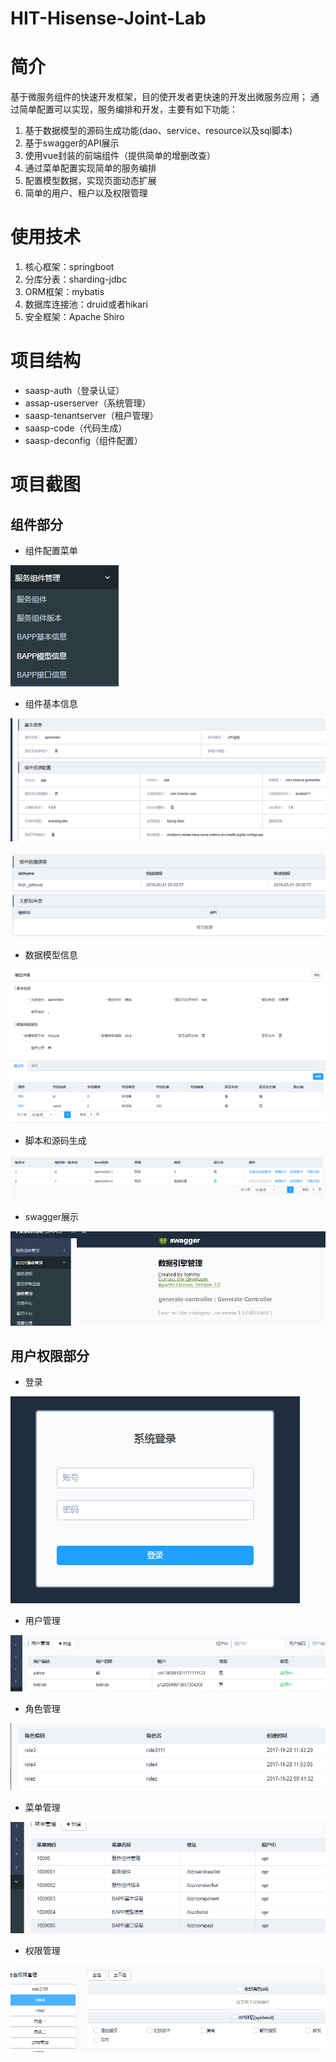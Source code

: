 # HIT-Hisense-Joint-Lab

# 简介
基于微服务组件的快速开发框架，目的使开发者更快速的开发出微服务应用；
通过简单配置可以实现，服务编排和开发，主要有如下功能：

1. 基于数据模型的源码生成功能(dao、service、resource以及sql脚本)
2. 基于swagger的API展示
3. 使用vue封装的前端组件（提供简单的增删改查）
4. 通过菜单配置实现简单的服务编排
5. 配置模型数据，实现页面动态扩展
6. 简单的用户、租户以及权限管理

# 使用技术
1. 核心框架：springboot
2. 分库分表：sharding-jdbc
3. ORM框架：mybatis
4. 数据库连接池：druid或者hikari
5. 安全框架：Apache Shiro

# 项目结构

- saasp-auth（登录认证）
- assap-userserver（系统管理）
- saasp-tenantserver（租户管理）
- saasp-code（代码生成）
- saasp-deconfig（组件配置）

# 项目截图

## 组件部分
- 组件配置菜单

![menus](https://github.com/tommyhxh/HIT-Hisense-Joint-Lab/blob/master/doc/1.png)

- 组件基本信息

![base1](https://github.com/tommyhxh/HIT-Hisense-Joint-Lab/blob/master/doc/base1.png)

![base2](https://github.com/tommyhxh/HIT-Hisense-Joint-Lab/blob/master/doc/base2.png)

- 数据模型信息

![demodel](https://github.com/tommyhxh/HIT-Hisense-Joint-Lab/blob/master/doc/demodel.png)

- 脚本和源码生成

![download](https://github.com/tommyhxh/HIT-Hisense-Joint-Lab/blob/master/doc/download.png)

- swagger展示

![swagger](https://github.com/tommyhxh/HIT-Hisense-Joint-Lab/blob/master/doc/2.png)

## 用户权限部分

- 登录

![login](https://github.com/tommyhxh/HIT-Hisense-Joint-Lab/blob/master/doc/3.png)

- 用户管理

![user](https://github.com/tommyhxh/HIT-Hisense-Joint-Lab/blob/master/doc/user.png)

- 角色管理

![role](https://github.com/tommyhxh/HIT-Hisense-Joint-Lab/blob/master/doc/role.png)

- 菜单管理

![menus1](https://github.com/tommyhxh/HIT-Hisense-Joint-Lab/blob/master/doc/menus.png)

- 权限管理

![auth](https://github.com/tommyhxh/HIT-Hisense-Joint-Lab/blob/master/doc/auth.png)



